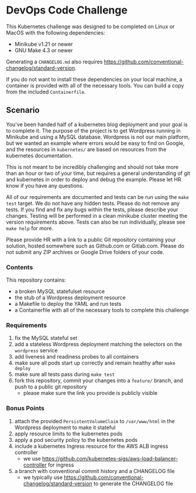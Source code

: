 # DevOps Code Challenge

This Kubernetes challenge was designed to be completed on Linux or MacOS with the following dependencies:

 - Minikube v1.21 or newer
 - GNU Make 4.3 or newer

Generating a `CHANGELOG.md` also requires https://github.com/conventional-changelog/standard-version.

If you do not want to install these dependencies on your local machine, a container is provided with all of
the necessary tools. You can build a copy from the included `Containerfile`.

## Scenario

You've been handed half of a kubernetes blog deployment and your goal is to complete it. The purpose of the
project is to get Wordpress running in Minikube and using a MySQL database. Wordpress is not our main platform,
but we wanted an example where errors would be easy to find on Google, and the resources in `kubernetes/` are
based on resources from the kubernetes documentation.

This is not meant to be incredibly challenging and should not take more than an hour or two of your time, but
requires a general understanding of git and kubernetes in order to deploy and debug the example. Please let
HR know if you have any questions.

All of our requirements are documented and tests can be run using the `make test` target. We do not have any
hidden tests. Please do not remove any tests. If you find and fix any bugs within the tests,
please describe your changes. Testing will be performed in a clean minikube cluster meeting the
version requirements above. Tests can also be run individually, please see `make help` for more.

Please provide HR with a link to a public Git repository containing your solution, hosted somewhere
such as Github.com or Gitlab.com. Please do not submit any ZIP archives or Google Drive folders of your code.

### Contents

This repository contains:

- a broken MySQL statefulset resource
- the stub of a Wordpress deployment resource
- a Makefile to deploy the YAML and run tests
- a Containerfile with all of the necessary tools to complete this challenge

### Requirements

1. fix the MySQL stateful set
2. add a stateless Wordpress deployment matching the selectors on the `wordpress` service
3. add liveness and readiness probes to all containers
4. make sure all pods start up correctly and remain healthy after `make deploy`
5. make sure all tests pass during `make test`
6. fork this repository, commit your changes into a `feature/` branch, and push to a public git repository
    - please make sure the link you provide is publicly visible

### Bonus Points

1. attach the provided `PersistentVolumeClaim` to `/var/www/html` in the Wordpress deployment to make it stateful
2. apply resource limits to the kubernetes pods
3. apply a pod security policy to the kubernetes pods
4. include a kubernetes Ingress resource for the AWS ALB ingress controller
    - we use https://github.com/kubernetes-sigs/aws-load-balancer-controller for ingress
5. a branch with conventional commit history and a CHANGELOG file
    - we typically use https://github.com/conventional-changelog/standard-version to generate the CHANGELOG file
